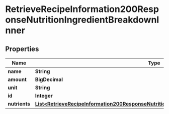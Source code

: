 

# RetrieveRecipeInformation200ResponseNutritionIngredientBreakdownInner


## Properties

| Name | Type | Description | Notes |
|------------ | ------------- | ------------- | -------------|
|**name** | **String** |  |  [optional] |
|**amount** | **BigDecimal** |  |  [optional] |
|**unit** | **String** |  |  [optional] |
|**id** | **Integer** |  |  [optional] |
|**nutrients** | [**List&lt;RetrieveRecipeInformation200ResponseNutritionIngredientBreakdownInnerNutrientsInner&gt;**](RetrieveRecipeInformation200ResponseNutritionIngredientBreakdownInnerNutrientsInner.md) |  |  [optional] |



